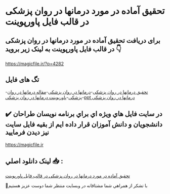 # تحقیق آماده در مورد درمانها در روان پزشكی در قالب فایل پاورپوینت

## برای دریافت تحقیق آماده در مورد درمانها در روان پزشكی در قالب فایل پاورپوینت به لینک زیر بروید 👇

https://magicfile.ir/?p=4282

## تگ های فایل

-[تحقیق درمانها در روان پزشكی](https://magicfile.ir/product/%d8%aa%d8%ad%d9%82%db%8c%d9%82-%d8%a2%d9%85%d8%a7%d8%af%d9%87-%d8%af%d8%b1%d9%85%d8%a7%d9%86%d9%87%d8%a7-%d8%af%d8%b1-%d8%b1%d9%88%d8%a7%d9%86-%d9%be%d8%b2%d8%b4%d9%83%db%8c-%d8%af%d8%b1/)-[درمانها در روان پزشكی](https://magicfile.ir/product/%d8%aa%d8%ad%d9%82%db%8c%d9%82-%d8%a2%d9%85%d8%a7%d8%af%d9%87-%d8%af%d8%b1%d9%85%d8%a7%d9%86%d9%87%d8%a7-%d8%af%d8%b1-%d8%b1%d9%88%d8%a7%d9%86-%d9%be%d8%b2%d8%b4%d9%83%db%8c-%d8%af%d8%b1/)-[مقاله درمانها در روان پزشكی](https://magicfile.ir/product/%d8%aa%d8%ad%d9%82%db%8c%d9%82-%d8%a2%d9%85%d8%a7%d8%af%d9%87-%d8%af%d8%b1%d9%85%d8%a7%d9%86%d9%87%d8%a7-%d8%af%d8%b1-%d8%b1%d9%88%d8%a7%d9%86-%d9%be%d8%b2%d8%b4%d9%83%db%8c-%d8%af%d8%b1/)-[پاورپوینت درمانها در روان پزشكی](https://magicfile.ir/product/%d8%aa%d8%ad%d9%82%db%8c%d9%82-%d8%a2%d9%85%d8%a7%d8%af%d9%87-%d8%af%d8%b1%d9%85%d8%a7%d9%86%d9%87%d8%a7-%d8%af%d8%b1-%d8%b1%d9%88%d8%a7%d9%86-%d9%be%d8%b2%d8%b4%d9%83%db%8c-%d8%af%d8%b1/)-[ppt درمانها در روان پزشكی](https://magicfile.ir/product/%d8%aa%d8%ad%d9%82%db%8c%d9%82-%d8%a2%d9%85%d8%a7%d8%af%d9%87-%d8%af%d8%b1%d9%85%d8%a7%d9%86%d9%87%d8%a7-%d8%af%d8%b1-%d8%b1%d9%88%d8%a7%d9%86-%d9%be%d8%b2%d8%b4%d9%83%db%8c-%d8%af%d8%b1/)

## ✔️ در سايت فايل هاي ويژه اي براي برنامه نويسان طراحان دانشجويان و دانش آموزان قرار داده ايم از بقيه فايل سايت نيز ديدن فرماييد

https://magicfile.ir


## لينک دانلود اصلي 📥 :

[تحقیق آماده در مورد درمانها در روان پزشكی در قالب فایل پاورپوینت](https://magicfile.ir/product/%d8%aa%d8%ad%d9%82%db%8c%d9%82-%d8%a2%d9%85%d8%a7%d8%af%d9%87-%d8%af%d8%b1%d9%85%d8%a7%d9%86%d9%87%d8%a7-%d8%af%d8%b1-%d8%b1%d9%88%d8%a7%d9%86-%d9%be%d8%b2%d8%b4%d9%83%db%8c-%d8%af%d8%b1/) 


🙏با تشکر از همراهي شما مشتاقانه در وبسایت منتظر شما دوست عزیز هستیم

